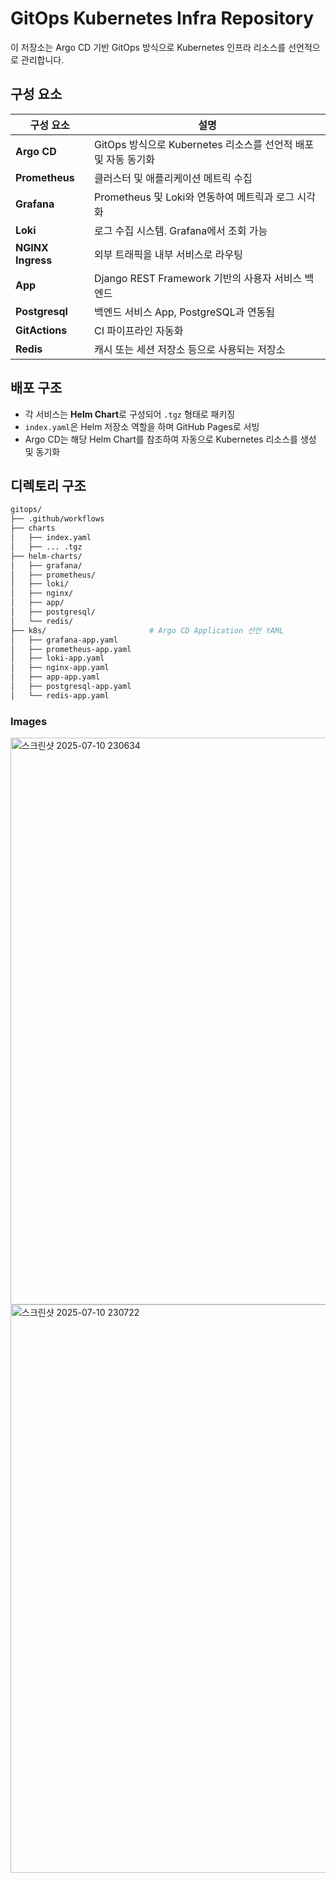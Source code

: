 # GitOps Kubernetes Infra Repository

이 저장소는 Argo CD 기반 GitOps 방식으로 Kubernetes 인프라 리소스를 선언적으로 관리합니다.

## 구성 요소

| 구성 요소          | 설명 |
|--------------------|------|
| **Argo CD**        | GitOps 방식으로 Kubernetes 리소스를 선언적 배포 및 자동 동기화 |
| **Prometheus**     | 클러스터 및 애플리케이션 메트릭 수집 |
| **Grafana**        | Prometheus 및 Loki와 연동하여 메트릭과 로그 시각화 |
| **Loki**           | 로그 수집 시스템. Grafana에서 조회 가능 |
| **NGINX Ingress**  | 외부 트래픽을 내부 서비스로 라우팅 |
| **App**            | Django REST Framework 기반의 사용자 서비스 백엔드 |
| **Postgresql**     | 백엔드 서비스 App, PostgreSQL과 연동됨 |
| **GitActions**     | CI 파이프라인 자동화 |
| **Redis**          | 캐시 또는 세션 저장소 등으로 사용되는 저장소 |

## 배포 구조

- 각 서비스는 **Helm Chart**로 구성되어 `.tgz` 형태로 패키징
- `index.yaml`은 Helm 저장소 역할을 하며 GitHub Pages로 서빙
- Argo CD는 해당 Helm Chart를 참조하여 자동으로 Kubernetes 리소스를 생성 및 동기화

## 디렉토리 구조

```bash
gitops/
├── .github/workflows
├── charts
│   ├── index.yaml
│   ├── ... .tgz
├── helm-charts/
│   ├── grafana/
│   ├── prometheus/
│   ├── loki/
│   ├── nginx/
│   ├── app/
│   ├── postgresql/
│   └── redis/
├── k8s/                       # Argo CD Application 선언 YAML
│   ├── grafana-app.yaml
│   ├── prometheus-app.yaml
│   ├── loki-app.yaml
│   ├── nginx-app.yaml
│   ├── app-app.yaml
│   ├── postgresql-app.yaml
│   └── redis-app.yaml
```

### Images

<img width="1919" height="907" alt="스크린샷 2025-07-10 230634" src="https://github.com/user-attachments/assets/9b421642-e553-4e09-985e-9200e6a555fb" />
<img width="1919" height="909" alt="스크린샷 2025-07-10 230722" src="https://github.com/user-attachments/assets/9a463bd0-eb8f-4469-99f6-61708826b780" />

